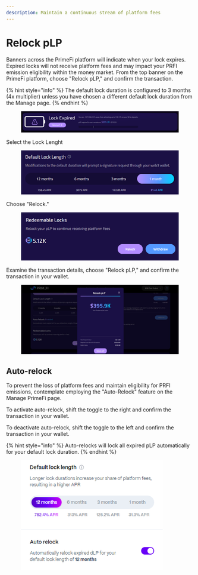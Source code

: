 ```yaml
---
description: Maintain a continuous stream of platform fees
---
```


# Relock pLP

Banners across the PrimeFi platform will indicate when your lock expires. Expired locks will not receive platform fees and may impact your PRFI emission eligibility within the money market. From the top banner on the PrimeFi platform, choose "Relock pLP," and confirm the transaction.

{% hint style="info" %}
The default lock duration is configured to 3 months (4x multiplier) unless you have chosen a different default lock duration from the Manage page.
{% endhint %}

<figure><img src="../.gitbook/assets/image.png" alt="" width="563"><figcaption></figcaption></figure>

Select the Lock Lenght



<figure><img src="../.gitbook/assets/image (1).png" alt="" width="489"><figcaption></figcaption></figure>

Choose "Relock."

<figure><img src="../.gitbook/assets/image (2).png" alt="" width="563"><figcaption></figcaption></figure>

Examine the transaction details, choose "Relock pLP," and confirm the transaction in your wallet.

<figure><img src="../.gitbook/assets/image (3).png" alt=""><figcaption></figcaption></figure>



## Auto-relock&#x20;

To prevent the loss of platform fees and maintain eligibility for PRFI emissions, contemplate employing the "Auto-Relock" feature on the Manage PrimeFi page.&#x20;

To activate auto-relock, shift the toggle to the right and confirm the transaction in your wallet.&#x20;

To deactivate auto-relock, shift the toggle to the left and confirm the transaction in your wallet.

{% hint style="info" %}
Auto-relocks will lock all expired pLP automatically for your default lock duration.
{% endhint %}

<figure><img src="../.gitbook/assets/image (48).png" alt=""><figcaption></figcaption></figure>

